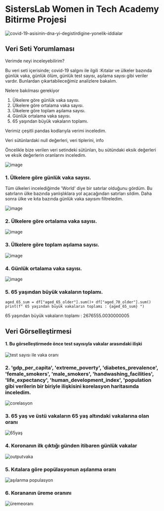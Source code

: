 # **SistersLab Women in Tech Academy Bitirme Projesi**

![covid-19-asisinin-dna-yi-degistirdigine-yonelik-iddialar](https://user-images.githubusercontent.com/83637039/202847597-924205aa-d55a-401e-9afd-ef082535e00e.jpg)

## Veri Seti Yorumlaması

Verimde neyi inceleyebilirim?

Bu veri seti içerisinde; covid-19 salgını ile ilgili :Kıtalar ve ülkeler bazında günlük vaka, günlük ölüm, günlük test sayısı, aşılama sayısı gibi veriler vardır.
Bunlardan çıkartabileceğimiz analizlere bakalım.


Nelere bakılması gerekiyor

1. Ülkelere göre günlük vaka sayısı.
2. Ülkelere göre ortalama vaka sayısı.
3. Ülkelere göre toplam aşılama sayısı.
4. Günlük ortalama vaka sayısı.
5. 65 yaşından büyük vakaların toplamı.

Verimiz çeşitli pandas kodlarıyla verimi inceledim.

Veri sütünlardaki null değerleri, veri tiplerini, info

Öncelikle bize verilen veri setindeki sütünları, bu sütündaki eksik değerleri ve eksik değerlerin oranlarını inceledim.

![image](https://user-images.githubusercontent.com/83637039/202867288-9e9b0c9a-049b-474f-8617-10882f130bb2.png)

### 1. Ülkelere göre günlük vaka sayısı.

Tüm ülkeleri incelediğimde 'World'  diye bir satırlar olduğunu gördüm. Bu satırların ülke bazında yanlışlıklara yol açacağından satırları sildim.
Daha sonra ülke ve kıta bazında günlük vaka sayısını filtreledim.

![image](https://user-images.githubusercontent.com/83637039/202867338-55310e9c-edbe-4f5e-9199-2350833e3c20.png)

### 2. Ülkelere göre ortalama vaka sayısı.

![image](https://user-images.githubusercontent.com/83637039/202867361-51658356-7d78-4033-9af6-bcc5cc93a379.png)

### 3. Ülkelere göre toplam aşılama sayısı.

![image](https://user-images.githubusercontent.com/83637039/202867376-f9d6c79e-d49e-450c-8375-7ed0536550ce.png)

### 4. Günlük ortalama vaka sayısı.

![image](https://user-images.githubusercontent.com/83637039/202867391-11181d38-8a98-48fd-8ba3-66a242474d18.png)

### 5. 65 yaşından büyük vakaların toplamı.
```
aged_65_sum = df["aged_65_older"].sum()+ df["aged_70_older"].sum() 
print(f" 65 yaşından büyük vakaların toplamı : {aged_65_sum} ")
```
 65 yaşından büyük vakaların toplamı : 2676555.0030000005 
 
 
 ## Veri Görselleştirmesi
 
#### 1. Bu görselleştirmede önce test sayısıyla vakalar arasındaki ilişki

![test sayısı ile vaka oranı](https://user-images.githubusercontent.com/83637039/202858145-697f12b5-fe76-46bd-a9c9-a45ba01feca8.png)

### 2. 'gdp_per_capita', 'extreme_poverty', 'diabetes_prevalence', 'female_smokers', 'male_smokers', 'handwashing_facilities', 'life_expectancy', 'human_development_index', 'population gibi verilerin bir biriyle ilişkisini korelasyon haritasında inceledim.

![corelasyon](https://user-images.githubusercontent.com/83637039/202862448-3e5bc85d-2677-4902-aa14-7c43971663af.png)

### 3. 65 yaş ve üstü vakaların 65 yaş altındaki vakalarına olan oranı

![65yaş](https://user-images.githubusercontent.com/83637039/202862543-efe1635c-b5f8-491a-a3d2-29d019405ff3.png)

### 4. Koronanın ilk çıktığı günden itibaren günlük vakalar

![outputvaka](https://user-images.githubusercontent.com/83637039/202862831-2279a0ab-1a1f-4f5f-bb28-5f07a70d40ff.png)

### 5. Kıtalara göre popülasyonun aşılanma oranı

![aşılanma populasyon](https://user-images.githubusercontent.com/83637039/202862961-c3b8d68c-bf6d-4c77-8bcd-1d20a21e2763.png)

### 6. Korananın üreme oranını

![üremeoranı](https://user-images.githubusercontent.com/83637039/202863013-2a0aa016-8a31-4887-8fb5-ead0ab2c1cfd.png)





 



